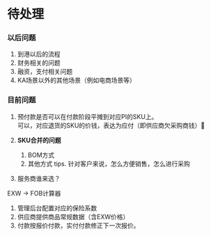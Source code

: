 # 待处理

### 以后问题

1. 到港以后的流程
2. 财务相关的问题
3. 融资，支付相关问题
4. KA场景以外的其他场景（例如电商场景等）

### 目前问题

1. 预付款是否可以在付款阶段平摊到对应PI的SKU上。  
   可以，对应退货的SKU的价钱，表达为应付（即供应商欠采购商钱）

2. **SKU合并的问题**

   1. BOM方式
   2. 其他方式
      tips. 针对客户来说，怎么方便销售，怎么进行采购

3. 服务商谁来选？

EXW -&gt; FOB计算器

1. 管理后台配置对应的保险系数
2. 供应商提供商品常规数据（含EXW价格）
3. 付款按报价付款，实付付款修正下一次报价。




